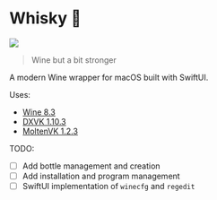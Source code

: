 # Whisky 🥃 
![](https://img.shields.io/github/actions/workflow/status/IsaacMarovitz/Whisky/SwiftLint.yml?style=for-the-badge)

> Wine but a bit stronger

A modern Wine wrapper for macOS built with SwiftUI.

Uses:
- [Wine 8.3](https://github.com/Gcenx/macOS_Wine_builds/releases/tag/8.3)
- [DXVK 1.10.3](https://github.com/Gcenx/DXVK-macOS/releases/tag/v1.10.3-47-gb144ae28)
- [MoltenVK 1.2.3](https://github.com/KhronosGroup/MoltenVK/releases/tag/v1.2.3)

TODO: 
- [ ] Add bottle management and creation
- [ ] Add installation and program management
- [ ] SwiftUI implementation of `winecfg` and `regedit` 
